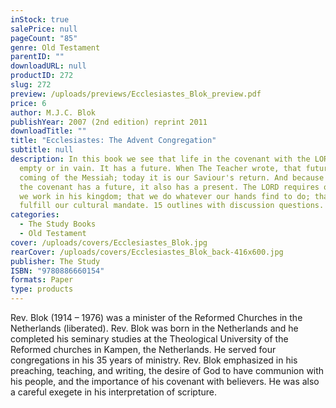 ```yaml
---
inStock: true
salePrice: null
pageCount: "85"
genre: Old Testament
parentID: ""
downloadURL: null
productID: 272
slug: 272
preview: /uploads/previews/Ecclesiastes_Blok_preview.pdf
price: 6
author: M.J.C. Blok
publishYear: 2007 (2nd edition) reprint 2011
downloadTitle: ""
title: "Ecclesiastes: The Advent Congregation"
subtitle: null
description: In this book we see that life in the covenant with the LORD is not
  empty or in vain. It has a future. When The Teacher wrote, that future was the
  coming of the Messiah; today it is our Saviour's return. And because life in
  the covenant has a future, it also has a present. The LORD requires of us that
  we work in his kingdom; that we do whatever our hands find to do; that we
  fulfill our cultural mandate. 15 outlines with discussion questions.
categories:
  - The Study Books
  - Old Testament
cover: /uploads/covers/Ecclesiastes_Blok.jpg
rearCover: /uploads/covers/Ecclesiastes_Blok_back-416x600.jpg
publisher: The Study
ISBN: "9780886660154"
formats: Paper
type: products
---
```

Rev. Blok (1914 – 1976) was a minister of the Reformed Churches in the Netherlands (liberated). Rev. Blok was born in the Netherlands and he completed his seminary studies at the Theological University of the Reformed churches in Kampen, the Netherlands. He served four congregations in his 35 years of ministry. Rev. Blok emphasized in his preaching, teaching, and writing, the desire of God to have communion with his people, and the importance of his covenant with believers. He was also a careful exegete in his interpretation of scripture.